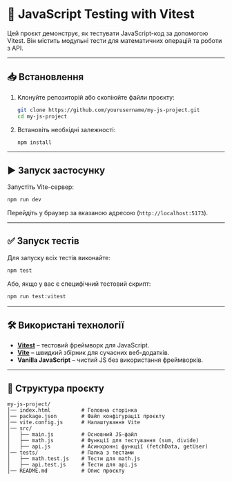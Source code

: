 # 📌 JavaScript Testing with Vitest

Цей проєкт демонструє, як тестувати JavaScript-код за допомогою Vitest. Він містить модульні тести для математичних операцій та роботи з API.

---

## 📥 Встановлення

1. Клонуйте репозиторій або скопіюйте файли проєкту:

   ```sh
   git clone https://github.com/yourusername/my-js-project.git
   cd my-js-project
   ```

2. Встановіть необхідні залежності:
   ```sh
   npm install
   ```

---

## ▶️ Запуск застосунку

Запустіть Vite-сервер:

```sh
npm run dev
```

Перейдіть у браузер за вказаною адресою (`http://localhost:5173`).

---

## ✅ Запуск тестів

Для запуску всіх тестів виконайте:

```sh
npm test
```

Або, якщо у вас є специфічний тестовий скрипт:

```sh
npm run test:vitest
```

---

## 🛠 Використані технології

- **[Vitest](https://vitest.dev/)** – тестовий фреймворк для JavaScript.
- **[Vite](https://vitejs.dev/)** – швидкий збірник для сучасних веб-додатків.
- **Vanilla JavaScript** – чистий JS без використання фреймворків.

---

## 📂 Структура проєкту

```
my-js-project/
│── index.html          # Головна сторінка
│── package.json        # Файл конфігурації проєкту
│── vite.config.js      # Налаштування Vite
│── src/
│   ├── main.js         # Основний JS-файл
│   ├── math.js         # Функції для тестування (sum, divide)
│   ├── api.js          # Асинхронні функції (fetchData, getUser)
│── tests/              # Папка з тестами
│   ├── math.test.js    # Тести для math.js
│   ├── api.test.js     # Тести для api.js
│── README.md           # Опис проєкту
```
